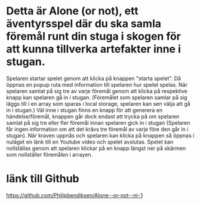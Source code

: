 # Detta är Alone (or not), ett äventyrsspel där du ska samla föremål runt din stuga i skogen för att kunna tillverka artefakter inne i stugan. 


Spelaren startar spelet genom att klicka på knappen "starta spelet". Då öppnas en popup ruta med information till spelaren hur spelet spelas. När spelaren samlat på sig tre av varje föremål genom att klicka på respektive knapp kan spelaren gå in i stugan. (Föremålet som spelaren samlar på sig läggs till i en array som sparas i local storage, spelaren kan sen välja att gå in i stugan.) Väl inne i stugan finns en knapp för att generera en händelse/föremål, knappen går dock endast att trycka på om spelaren samlat på sig tre eller fler föremål innan spelaren gick in i stugan (Spelaren får ingen information om att det krävs tre föremål av varje före den går in i stugan). När kraven uppnås och spelaren kan klicka på knappen så öppnas i nuläget en länk till en Youtube video och spelet avslutas. Spelet kan nollställas genom att spelaren klickar på en knapp längst ner på skärmen som nollställer föremålen i arrayen.





# länk till Github 
https://github.com/Philipbendiksen/Alone--or-not--nr-1 



